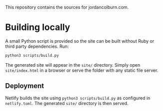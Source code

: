 This repository contains the sources for jordancolburn.com.

# Building locally

A small Python script is provided so the site can be built without Ruby or third party dependencies. Run:

```bash
python3 scripts/build.py
```

The generated site will appear in the `site/` directory. Simply open `site/index.html` in a browser or serve the folder with any static file server.

## Deployment

Netlify builds the site using `python3 scripts/build.py` as configured in `netlify.toml`. The generated `site/` directory is then served.
